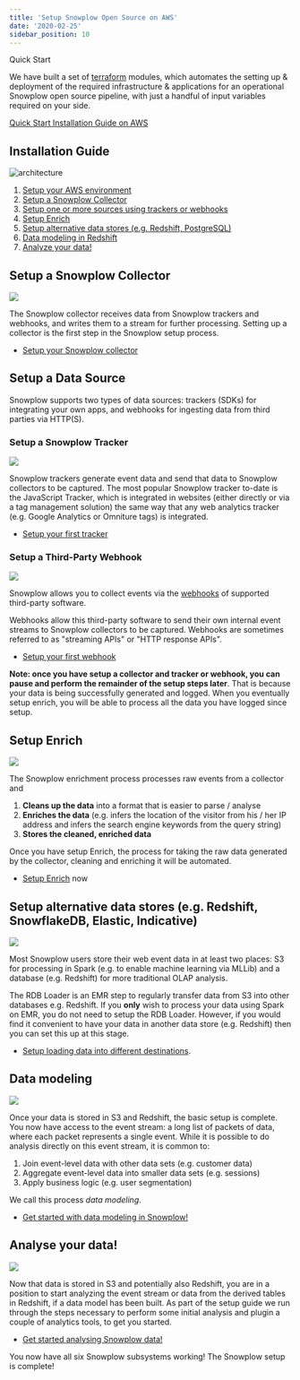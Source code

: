 ```yaml
---
title: 'Setup Snowplow Open Source on AWS'
date: '2020-02-25'
sidebar_position: 10
---
```


Quick Start

We have built a set of [terraform](https://registry.terraform.io/namespaces/snowplow-devops) modules, which automates the setting up & deployment of the required infrastructure & applications for an operational Snowplow open source pipeline, with just a handful of input variables required on your side.

[Quick Start Installation Guide on AWS](/docs/open-source-quick-start/quick-start-installation-guide-on-aws/index.md)

## Installation Guide

![architecture](images/snowplow-aws-pipeline-all.png)

1. [Setup your AWS environment](/docs/getting-started-on-snowplow-open-source/setup-snowplow-on-aws/setting-up-your-aws-environment/index.md)
2. [Setup a Snowplow Collector](#collector)
3. [Setup one or more sources using trackers or webhooks](#sources)
4. [Setup Enrich](#enrich)
5. [Setup alternative data stores (e.g. Redshift, PostgreSQL)](#data-store)
6. [Data modeling in Redshift](#modeling)
7. [Analyze your data!](#analysis)

## Setup a Snowplow Collector

![](images/snowplow-aws-pipeline-collector.png)

The Snowplow collector receives data from Snowplow trackers and webhooks, and writes them to a stream for further processing. Setting up a collector is the first step in the Snowplow setup process.

- [Setup your Snowplow collector](/docs/getting-started-on-snowplow-open-source/setup-snowplow-on-aws/setup-the-snowplow-collector/index.md)

## Setup a Data Source

Snowplow supports two types of data sources: trackers (SDKs) for integrating your own apps, and webhooks for ingesting data from third parties via HTTP(S).

### Setup a Snowplow Tracker

![](images/snowplow-aws-pipeline-trackers.png)

Snowplow trackers generate event data and send that data to Snowplow collectors to be captured. The most popular Snowplow tracker to-date is the JavaScript Tracker, which is integrated in websites (either directly or via a tag management solution) the same way that any web analytics tracker (e.g. Google Analytics or Omniture tags) is integrated.

- [Setup your first tracker](/docs/getting-started-on-snowplow-open-source/setup-snowplow-on-aws/setup-trackers/index.md)

### Setup a Third-Party Webhook

![](images/snowplow-aws-pipeline-webhooks.png)

Snowplow allows you to collect events via the [webhooks](http://en.wikipedia.org/wiki/Webhook) of supported third-party software.

Webhooks allow this third-party software to send their own internal event streams to Snowplow collectors to be captured. Webhooks are sometimes referred to as "streaming APIs" or "HTTP response APIs".

- [Setup your first webhook](/docs/getting-started-on-snowplow-open-source/setup-snowplow-on-aws/setup-webhooks/index.md)

**Note: once you have setup a collector and tracker or webhook, you can pause and perform the remainder of the setup steps later**. That is because your data is being successfully generated and logged. When you eventually setup enrich[](#step-3-setup-enrich), you will be able to process all the data you have logged since setup.

## Setup Enrich

![](images/snowplow-aws-pipeline-enrich.png)

The Snowplow enrichment process processes raw events from a collector and

1. **Cleans up the data** into a format that is easier to parse / analyse
2. **Enriches the data** (e.g. infers the location of the visitor from his / her IP address and infers the search engine keywords from the query string)
3. **Stores the cleaned, enriched data**

Once you have setup Enrich, the process for taking the raw data generated by the collector, cleaning and enriching it will be automated.

- [Setup Enrich](/docs/getting-started-on-snowplow-open-source/setup-snowplow-on-aws/setup-validation-enrich/index.md) now

## Setup alternative data stores (e.g. Redshift, SnowflakeDB, Elastic, Indicative)

![](images/snowplow-aws-pipeline-storage.png)

Most Snowplow users store their web event data in at least two places: S3 for processing in Spark (e.g. to enable machine learning via MLLib) and a database (e.g. Redshift) for more traditional OLAP analysis.

The RDB Loader is an EMR step to regularly transfer data from S3 into other databases e.g. Redshift. If you **only** wish to process your data using Spark on EMR, you do not need to setup the RDB Loader. However, if you would find it convenient to have your data in another data store (e.g. Redshift) then you can set this up at this stage.

- [Setup loading data into different destinations](/docs/getting-started-on-snowplow-open-source/setup-snowplow-on-aws/setup-destinations/index.md).

## Data modeling

![](images/snowplow-aws-pipeline-datamodeling.png)

Once your data is stored in S3 and Redshift, the basic setup is complete. You now have access to the event stream: a long list of packets of data, where each packet represents a single event. While it is possible to do analysis directly on this event stream, it is common to:

1. Join event-level data with other data sets (e.g. customer data)
2. Aggregate event-level data into smaller data sets (e.g. sessions)
3. Apply business logic (e.g. user segmentation)

We call this process _data modeling_.

- [Get started with data modeling in Snowplow!](/docs/getting-started-on-snowplow-open-source/setup-snowplow-on-aws/setup-data-models/index.md)

## Analyse your data!

![](images/snowplow-aws-pipeline-analytics.png)

Now that data is stored in S3 and potentially also Redshift, you are in a position to start analyzing the event stream or data from the derived tables in Redshift, if a data model has been built. As part of the setup guide we run through the steps necessary to perform some initial analysis and plugin a couple of analytics tools, to get you started.

- [Get started analysing Snowplow data!](/docs/modeling-your-data/analytics-sdk/index.md)

You now have all six Snowplow subsystems working! The Snowplow setup is complete!
